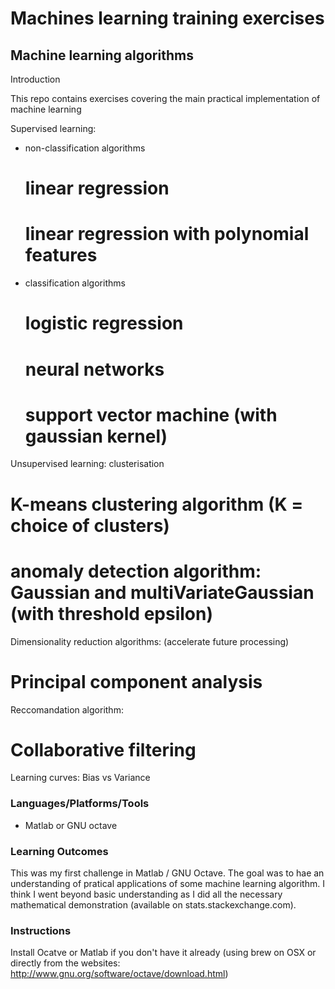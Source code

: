 Machines learning training exercises
========================

## Machine learning algorithms 

Introduction

This repo contains exercises covering the main practical implementation of machine learning

Supervised learning:

- non-classification algorithms
  # linear regression
  # linear regression with polynomial features

- classification algorithms
  # logistic regression
  # neural networks
  # support vector machine (with gaussian kernel)

Unsupervised learning: clusterisation
  # K-means clustering algorithm (K = choice of clusters)
  # anomaly detection algorithm: Gaussian and multiVariateGaussian (with threshold epsilon)

Dimensionality reduction algorithms: (accelerate future processing)
  # Principal component analysis

Reccomandation algorithm:
  # Collaborative filtering 

Learning curves: Bias vs Variance 

### Languages/Platforms/Tools

* Matlab or GNU octave

### Learning Outcomes

This was my first challenge in Matlab / GNU Octave.
The goal was to hae an understanding of pratical applications of some machine learning algorithm. I think I went beyond basic understanding as I did all the necessary mathematical demonstration (available on stats.stackexchange.com).

### Instructions

Install Ocatve or Matlab if you don't have it already (using brew on OSX or directly from the websites: http://www.gnu.org/software/octave/download.html)


